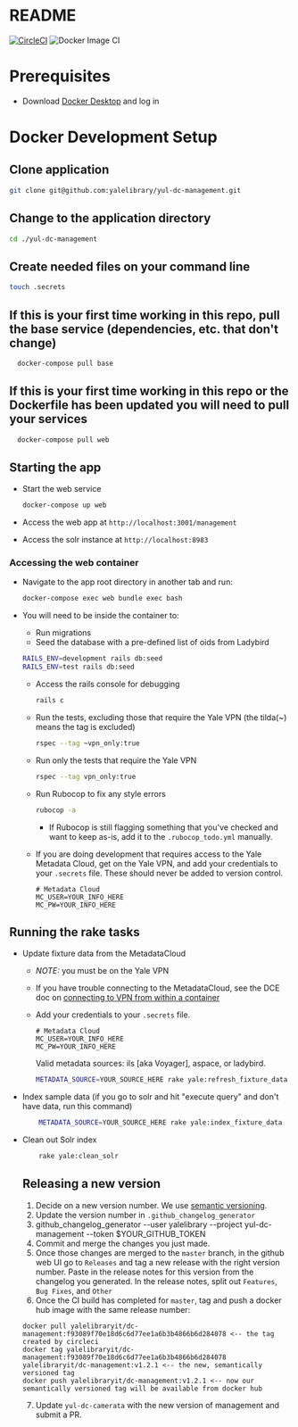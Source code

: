 # README

[![CircleCI](https://circleci.com/gh/yalelibrary/yul-dc-management/tree/master.svg?style=svg)](https://circleci.com/gh/yalelibrary/yul-dc-management/tree/master) ![Docker Image CI](https://github.com/yalelibrary/yul-dc-management/workflows/Docker%20Image%20CI/badge.svg)

# Prerequisites

- Download [Docker Desktop](https://www.docker.com/products/docker-desktop) and log in

# Docker Development Setup

## Clone application

```bash
git clone git@github.com:yalelibrary/yul-dc-management.git
```

## Change to the application directory

```bash
cd ./yul-dc-management
```

## Create needed files on your command line

```bash
touch .secrets
```

## If this is your first time working in this repo, pull the base service (dependencies, etc. that don't change)

```bash
  docker-compose pull base
```

## If this is your first time working in this repo or the Dockerfile has been updated you will need to pull your services

```bash
  docker-compose pull web
```

## Starting the app

- Start the web service

  ```bash
  docker-compose up web
  ```

- Access the web app at `http://localhost:3001/management`

- Access the solr instance at `http://localhost:8983`

### Accessing the web container

- Navigate to the app root directory in another tab and run:

  ```bash
  docker-compose exec web bundle exec bash
  ```

- You will need to be inside the container to:

  - Run migrations
  - Seed the database with a pre-defined list of oids from Ladybird

  ```bash
  RAILS_ENV=development rails db:seed
  RAILS_ENV=test rails db:seed
  ```

  - Access the rails console for debugging

    ```bash
    rails c
    ```

  - Run the tests, excluding those that require the Yale VPN (the tilda(~) means the tag is excluded)

    ```bash
    rspec --tag ~vpn_only:true
    ```

  - Run only the tests that require the Yale VPN

    ```bash
    rspec --tag vpn_only:true
    ```

  - Run Rubocop to fix any style errors

    ```bash
    rubocop -a
    ```

    - If Rubocop is still flagging something that you've checked and want to keep as-is, add it to the `.rubocop_todo.yml` manually.

  - If you are doing development that requires access to the Yale Metadata Cloud, get on the Yale VPN, and add your credentials to your `.secrets` file. These should never be added to version control.

    ```
    # Metadata Cloud
    MC_USER=YOUR_INFO_HERE
    MC_PW=YOUR_INFO_HERE
    ```

## Running the rake tasks

- Update fixture data from the MetadataCloud

  - _NOTE:_ you must be on the Yale VPN
  - If you have trouble connecting to the MetadataCloud, see the DCE doc on [connecting to VPN from within a container](https://curationexperts.github.io/playbook/tools/docker/containers.html)
  - Add your credentials to your `.secrets` file.

    ```
    # Metadata Cloud
    MC_USER=YOUR_INFO_HERE
    MC_PW=YOUR_INFO_HERE
    ```

    Valid metadata sources: ils [aka Voyager], aspace, or ladybird.

    ```bash
    METADATA_SOURCE=YOUR_SOURCE_HERE rake yale:refresh_fixture_data
    ```

- Index sample data (if you go to solr and hit "execute query" and don't have data, run this command)

  ```bash
      METADATA_SOURCE=YOUR_SOURCE_HERE rake yale:index_fixture_data
  ```

- Clean out Solr index

  ```bash
      rake yale:clean_solr
  ```

  ## Releasing a new version

  1. Decide on a new version number. We use [semantic versioning](https://semver.org/).
  2. Update the version number in `.github_changelog_generator`
  3. github_changelog_generator --user yalelibrary --project yul-dc-management --token $YOUR_GITHUB_TOKEN
  4. Commit and merge the changes you just made.
  5. Once those changes are merged to the `master` branch, in the github web UI go to `Releases` and tag a new release with the right version number. Paste in the release notes for this version from the changelog you generated. In the release notes, split out `Features`, `Bug Fixes`, and `Other`
  6. Once the CI build has completed for `master`, tag and push a docker hub image with the same release number:

    ```
    docker pull yalelibraryit/dc-management:f93089f70e18d6c6d77ee1a6b3b4866b6d284078 <-- the tag created by circleci
    docker tag yalelibraryit/dc-management:f93089f70e18d6c6d77ee1a6b3b4866b6d284078 yalelibraryit/dc-management:v1.2.1 <-- the new, semantically versioned tag
    docker push yalelibraryit/dc-management:v1.2.1 <-- now our semantically versioned tag will be available from docker hub
    ```

  7. Update `yul-dc-camerata` with the new version of management and submit a PR.
